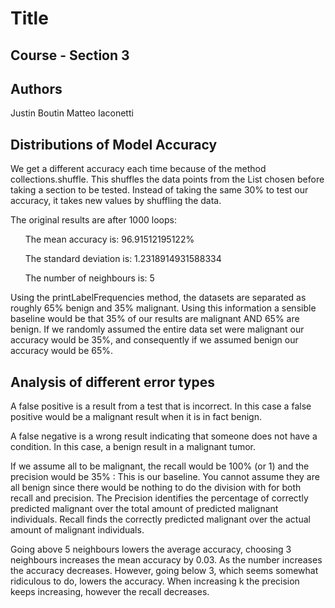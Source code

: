 # Title
## Course - Section 3
## Authors
Justin Boutin
Matteo Iaconetti
## Distributions of Model Accuracy
We get a different accuracy each time because of the method collections.shuffle. This shuffles the data points from the List chosen before taking a section to be tested. Instead of taking the same 30% to test our accuracy, it takes new values by shuffling the data.

The original  results are after 1000 loops:

&nbsp;&nbsp;&nbsp;&nbsp;&nbsp;&nbsp;The mean accuracy is: 96.91512195122% 

&nbsp;&nbsp;&nbsp;&nbsp;&nbsp;&nbsp;The standard deviation is: 1.2318914931588334

&nbsp;&nbsp;&nbsp;&nbsp;&nbsp;&nbsp;The number of neighbours is: 5
  
Using the printLabelFrequencies method, the datasets are separated as roughly 65% benign and 35% malignant. Using this information a sensible baseline would be that 35% of our results are malignant AND 65% are benign. If we randomly assumed the entire data set were malignant our accuracy would be 35%, and consequently if we assumed benign our accuracy would be 65%.

## Analysis of different error types
A false positive is a result from a test that is incorrect. In this case a false positive would be a malignant result when it is in fact benign. 

A false negative is a wrong result indicating that someone does not have a condition. In this case, a benign result in a malignant tumor.

If we assume all to be malignant, the recall would be 100% (or 1) and the precision would be 35% : This is our baseline. You cannot assume they are all benign since there would be nothing to do the division with for both recall and precision.
The Precision identifies the percentage of correctly predicted malignant over the total amount of predicted malignant individuals. Recall finds the correctly predicted malignant over the actual amount of malignant individuals.

Going above 5 neighbours lowers the average accuracy, choosing 3 neighbours increases the mean accuracy by 0.03. As the number increases the accuracy decreases. However, going below 3, which seems somewhat ridiculous to do, lowers the accuracy. When increasing k the precision keeps increasing, however the recall decreases.


